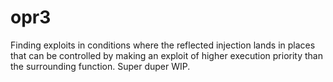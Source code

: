 # opr3
Finding exploits in conditions where the reflected injection lands in places that can be controlled by making an exploit of higher execution priority than the surrounding function. Super duper WIP.
